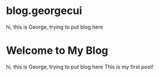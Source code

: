 # blog.georgecui
hi, this is George, trying to put blog here
<!DOCTYPE html>
<html lang="en">
<head>
   <meta charset="UTF-8">
   <meta name="viewport" content="width=device-width, initial-scale=1.0">
   <title>My Blog</title>
</head>
<body>
   <h1>Welcome to My Blog</h1>
   <p> hi, this is George, trying to put blog here This is my first post!</p>
</body>
</html>
